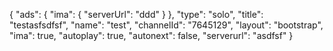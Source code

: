 {
    "ads": {
        "ima": {
            "serverUrl": "ddd"
        }
    },
    "type": "solo",
    "title": "testasfsdfsf",
    "name": "test",
    "channelId": "7645129",
    "layout": "bootstrap",
    "ima": true,
    "autoplay": true,
    "autonext": false,
    "serverurl": "asdfsf"
}